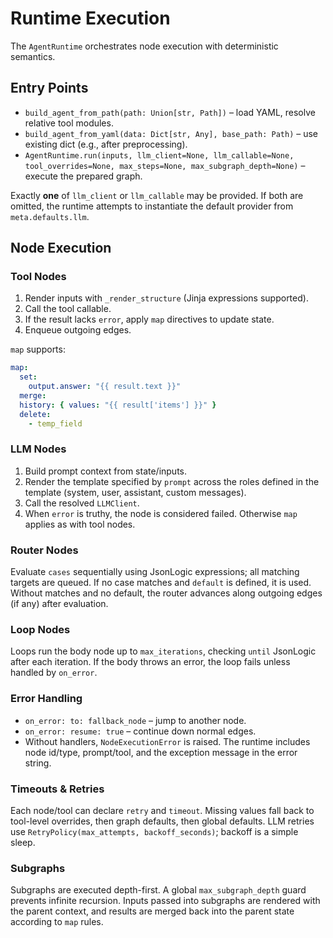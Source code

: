 # Runtime Execution

The `AgentRuntime` orchestrates node execution with deterministic semantics.

## Entry Points

- `build_agent_from_path(path: Union[str, Path])` – load YAML, resolve relative tool modules.
- `build_agent_from_yaml(data: Dict[str, Any], base_path: Path)` – use existing dict (e.g., after preprocessing).
- `AgentRuntime.run(inputs, llm_client=None, llm_callable=None, tool_overrides=None, max_steps=None, max_subgraph_depth=None)` – execute the prepared graph.

Exactly **one** of `llm_client` or `llm_callable` may be provided. If both are omitted, the runtime attempts to instantiate the default provider from `meta.defaults.llm`.

## Node Execution

### Tool Nodes

1. Render inputs with `_render_structure` (Jinja expressions supported).
2. Call the tool callable.
3. If the result lacks `error`, apply `map` directives to update state.
4. Enqueue outgoing edges.

`map` supports:

```yaml
map:
  set:
    output.answer: "{{ result.text }}"
  merge:
  history: { values: "{{ result['items'] }}" }
  delete:
    - temp_field
```

### LLM Nodes

1. Build prompt context from state/inputs.
2. Render the template specified by `prompt` across the roles defined in the template (system, user, assistant, custom messages).
3. Call the resolved `LLMClient`.
4. When `error` is truthy, the node is considered failed. Otherwise `map` applies as with tool nodes.

### Router Nodes

Evaluate `cases` sequentially using JsonLogic expressions; all matching targets are queued. If no case matches and `default` is defined, it is used. Without matches and no default, the router advances along outgoing edges (if any) after evaluation.

### Loop Nodes

Loops run the body node up to `max_iterations`, checking `until` JsonLogic after each iteration. If the body throws an error, the loop fails unless handled by `on_error`.

### Error Handling

- `on_error:
    to: fallback_node` – jump to another node.
- `on_error:
    resume: true` – continue down normal edges.
- Without handlers, `NodeExecutionError` is raised. The runtime includes node id/type, prompt/tool, and the exception message in the error string.

### Timeouts & Retries

Each node/tool can declare `retry` and `timeout`. Missing values fall back to tool-level overrides, then graph defaults, then global defaults. LLM retries use `RetryPolicy(max_attempts, backoff_seconds)`; backoff is a simple sleep.

### Subgraphs

Subgraphs are executed depth-first. A global `max_subgraph_depth` guard prevents infinite recursion. Inputs passed into subgraphs are rendered with the parent context, and results are merged back into the parent state according to `map` rules.
